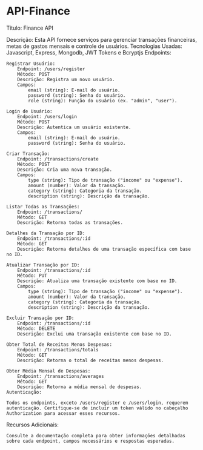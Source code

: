 # API-Finance
Título: Finance API

Descrição:
Esta API fornece serviços para gerenciar transações financeiras, metas de gastos mensais e controle de usuários.
Tecnologias Usadas:
Javascript, Express, Mongodb, JWT Tokens e Bcryptjs
Endpoints:

    Registrar Usuário:
        Endpoint: /users/register
        Método: POST
        Descrição: Registra um novo usuário.
        Campos:
            email (string): E-mail do usuário.
            password (string): Senha do usuário.
            role (string): Função do usuário (ex. "admin", "user").

    Login de Usuário:
        Endpoint: /users/login
        Método: POST
        Descrição: Autentica um usuário existente.
        Campos:
            email (string): E-mail do usuário.
            password (string): Senha do usuário.

    Criar Transação:
        Endpoint: /transactions/create
        Método: POST
        Descrição: Cria uma nova transação.
        Campos:
            type (string): Tipo de transação ("income" ou "expense").
            amount (number): Valor da transação.
            category (string): Categoria da transação.
            description (string): Descrição da transação.

    Listar Todas as Transações:
        Endpoint: /transactions/
        Método: GET
        Descrição: Retorna todas as transações.

    Detalhes da Transação por ID:
        Endpoint: /transactions/:id
        Método: GET
        Descrição: Retorna detalhes de uma transação específica com base no ID.

    Atualizar Transação por ID:
        Endpoint: /transactions/:id
        Método: PUT
        Descrição: Atualiza uma transação existente com base no ID.
        Campos:
            type (string): Tipo de transação ("income" ou "expense").
            amount (number): Valor da transação.
            category (string): Categoria da transação.
            description (string): Descrição da transação.

    Excluir Transação por ID:
        Endpoint: /transactions/:id
        Método: DELETE
        Descrição: Exclui uma transação existente com base no ID.

    Obter Total de Receitas Menos Despesas:
        Endpoint: /transactions/totals
        Método: GET
        Descrição: Retorna o total de receitas menos despesas.

    Obter Média Mensal de Despesas:
        Endpoint: /transactions/averages
        Método: GET
        Descrição: Retorna a média mensal de despesas.
    Autenticação:

    Todos os endpoints, exceto /users/register e /users/login, requerem autenticação. Certifique-se de incluir um token válido no cabeçalho Authorization para acessar esses recursos.

Recursos Adicionais:

    Consulte a documentação completa para obter informações detalhadas sobre cada endpoint, campos necessários e respostas esperadas.

